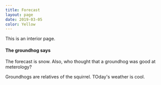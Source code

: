 ```yaml
---
title: Forecast
layout: page
date: 2019-03-05
color: Yellow
---
```


This is an interior page.

#### The groundhog says

The forecast is snow.
Also, who thought that a groundhog was good at meterology?

Groundhogs are relatives of the squirrel.
TOday's weather is cool.
